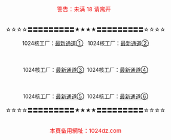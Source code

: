 
<BODY>
<DIV id="space">
<DIV id="container">
<DIV align="center" 
style="text-align: center;"><BR><BR><BR><SPAN 
style="color: rgb(240, 15, 15);"><SPAN style="font-size: 15px;">警告：未满 18 请离开 
&nbsp;  <head> <base target="_blank"> </head>
</SPAN></SPAN><BR><BR><BR>☆☆☆☆〓〓〓〓〓〓〓〓〓★★★★〓〓〓〓〓〓〓〓〓☆☆☆☆<BR><BR>1024核工厂：<A 
href="http://ww1.1024dz.co" 
target="_blank">最新通道①</A> &nbsp; 1024核工厂：<A href="http://ww2.1024dz.co" 
target="_blank">最新通道②</A><BR><BR><BR><BR>1024核工厂：<A href="http://ww1.1024dz.tw" 
target="_blank">最新通道③</A> &nbsp;1024核工厂：<A href="http://ww2.1024dz.tw" 
target="_blank">最新通道④</A><BR><BR><BR><BR>1024核工厂：<A href="http://ww1.1024dz.org" 
target="_blank">最新通道⑤</A> &nbsp;1024核工厂：<A href="http://ww2.1024dz.org" 
target="_blank">最新通道⑥</A><BR><BR>☆☆☆☆〓〓〓〓〓〓〓〓〓★★★★〓〓〓〓〓〓〓〓〓☆☆☆☆<BR><BR><BR><SPAN 
style="font-size: 15px;"><SPAN 
style="color: rgb(240, 15, 15);">本頁备用網址：1024dz.com 

</SPAN></SPAN><BR><BR><BR><BR>
<DIV align="center" style="text-align: center;"></DIV></DIV></DIV>
<DIV id="footer"></DIV></DIV>
</DIV></BODY></HTML>
